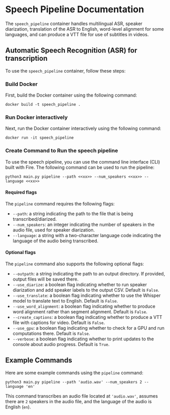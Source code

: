 # Speech Pipeline Documentation

The `speech_pipeline` container handles multilingual ASR, speaker diarization, translation of the ASR to English, word-level alignment for some languages, and can produce a VTT file for use of subtitles in videos.

## Automatic Speech Recognition (ASR) for transcription

To use the `speech_pipeline` container, follow these steps:

### Build Docker

First, build the Docker container using the following command:

```
docker build -t speech_pipeline .
```

### Run Docker interactively

Next, run the Docker container interactively using the following command:

```
docker run -it speech_pipeline
```

### Create Command to Run the speech pipeline

To use the speech pipeline, you can use the command line interface (CLI) built with Fire. The following command can be used to run the pipeline:

```
python3 main.py pipeline --path <<xx>> --num_speakers <<xx>> --language <<xx>>
```

#### Required flags

The `pipeline` command requires the following flags:

- `--path`: a string indicating the path to the file that is being transcribed/diarized.
- `--num_speakers`: an integer indicating the number of speakers in the audio file, used for speaker diarization.
- `--language`: a string with a two-character language code indicating the language of the audio being transcribed.

#### Optional flags

The `pipeline` command also supports the following optional flags:

- `--outpath`: a string indicating the path to an output directory. If provided, output files will be saved there.
- `--use_diarize`: a boolean flag indicating whether to run speaker diarization and add speaker labels to the output CSV. Default is `False`.
- `--use_translate`: a boolean flag indicating whether to use the Whisper model to translate text to English. Default is `False`.
- `--use_word_alignment`: a boolean flag indicating whether to produce word alignment rather than segment alignment. Default is `False`.
- `--create_captions`: a boolean flag indicating whether to produce a VTT file with captions for video. Default is `False`.
- `--use_gpu`: a boolean flag indicating whether to check for a GPU and run computations there. Default is `False`.
- `--verbose`: a boolean flag indicating whether to print updates to the console about audio progress. Default is `True`.

## Example Commands

Here are some example commands using the `pipeline` command:

```
python3 main.py pipeline --path 'audio.wav' --num_speakers 2 --language 'en' 
```

This command transcribes an audio file located at `'audio.wav'`, assumes there are `2` speakers in the audio file, and the language of the audio is English (`en`).
